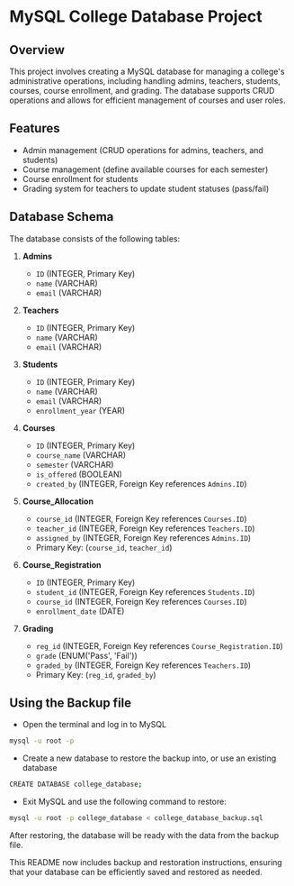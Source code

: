 # MySQL College Database Project

## Overview

This project involves creating a MySQL database for managing a college's administrative operations, including handling admins, teachers, students, courses, course enrollment, and grading. The database supports CRUD operations and allows for efficient management of courses and user roles.

## Features

- Admin management (CRUD operations for admins, teachers, and students)
- Course management (define available courses for each semester)
- Course enrollment for students
- Grading system for teachers to update student statuses (pass/fail)

## Database Schema

The database consists of the following tables:

1. **Admins**
   - `ID` (INTEGER, Primary Key)
   - `name` (VARCHAR)
   - `email` (VARCHAR)

2. **Teachers**
   - `ID` (INTEGER, Primary Key)
   - `name` (VARCHAR)
   - `email` (VARCHAR)

3. **Students**
   - `ID` (INTEGER, Primary Key)
   - `name` (VARCHAR)
   - `email` (VARCHAR)
   - `enrollment_year` (YEAR)

4. **Courses**
   - `ID` (INTEGER, Primary Key)
   - `course_name` (VARCHAR)
   - `semester` (VARCHAR)
   - `is_offered` (BOOLEAN)
   - `created_by` (INTEGER, Foreign Key references `Admins.ID`)

5. **Course_Allocation**
   - `course_id` (INTEGER, Foreign Key references `Courses.ID`)
   - `teacher_id` (INTEGER, Foreign Key references `Teachers.ID`)
   - `assigned_by` (INTEGER, Foreign Key references `Admins.ID`)
   - Primary Key: (`course_id`, `teacher_id`)

6. **Course_Registration**
   - `ID` (INTEGER, Primary Key)
   - `student_id` (INTEGER, Foreign Key references `Students.ID`)
   - `course_id` (INTEGER, Foreign Key references `Courses.ID`)
   - `enrollment_date` (DATE)

7. **Grading**
   - `reg_id` (INTEGER, Foreign Key references `Course_Registration.ID`)
   - `grade` (ENUM('Pass', 'Fail'))
   - `graded_by` (INTEGER, Foreign Key references `Teachers.ID`)
   - Primary Key: (`reg_id`, `graded_by`)

## Using the Backup file
- Open the terminal and log in to MySQL
```bash
mysql -u root -p
```

- Create a new database to restore the backup into, or use an existing database
```bash
CREATE DATABASE college_database;
```
- Exit MySQL and use the following command to restore:
```bash
mysql -u root -p college_database < college_database_backup.sql
```
After restoring, the database will be ready with the data from the backup file.


This README now includes backup and restoration instructions, ensuring that your database can be efficiently saved and restored as needed.
